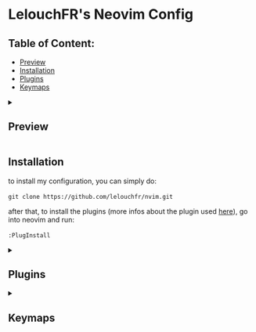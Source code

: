 # LelouchFR's Neovim Config

## Table of Content:
- [Preview](#preview)
- [Installation](#installation)
- [Plugins](#plugins)
- [Keymaps](#keymaps)

<details>
    <summary><h2 id="preview">Preview</h2></summary>
    <figure>
        <img src="./docs/preview.gif" />
    </figure>
</details>

<h2 id="installation">Installation</h2>

to install my configuration, you can simply do:

`git clone https://github.com/lelouchfr/nvim.git`

after that, to install the plugins (more infos about the plugin used [here](#Plugins)), go into neovim and run:

`:PlugInstall`


<details>
    <summary><h2 id="plugins">Plugins</h2></summary>
    <ul>
        <li><a href="https://github.com/nvim-tree/nvim-web-devicons">nvim-tree/nvim-web-devicons</a></li>
        <li><a href="https://github.com/nvim-tree/nvim-tree.lua">nvim-tree/nvim-tree.lua</a></li>
        <li><a href="https://github.com/jiangmiao/auto-pairs">jiangmiao/auto-pairs</a></li>
        <li><a href="https://github.com/numToStr/Comment.nvim">numToStr/Comment.nvim</a></li>
        <li><a href="https://github.com/akinsho/bufferline.nvim">akinsho/bufferline.nvim</a></li>
        <li><a href="https://github.com/catppuccin/nvim">catppuccin/nvim</a></li>
        <li><a href="https://github.com/nvim-treesitter/nvim-treesitter">nvim-treesitter/nvim-treesitter</a></li>
        <li><a href="https://github.com/williamboman/mason.nvim">williamboman/mason.nvim</a></li>
        <li><a href="https://github.com/neovim/nvim-lspconfig">neovim/nvim-lspconfig</a></li>
        <li><a href="https://github.com/nvim-lualine/lualine.nvim">nvim-lualine/lualine.nvim</a></li>
        <li><a href="https://github.com/airblade/vim-gitgutter">airblade/vim-gitgutter</a></li>
        <li><a href="https://github.com/nvim-lua/plenary.nvim">nvim-lua/plenary.nvim</a></li>
        <li><a href="https://github.com/nvim-telescope/telescope.nvim">nvim-telescope/telescope.nvim</a></li>
        <li><a href="https://github.com/hrsh7th/cmp-nvim-lsp">hrsh7th/cmp-nvim-lsp</a></li>
        <li><a href="https://github.com/hrsh7th/cmp-buffer">hrsh7th/cmp-buffer</a></li>
        <li><a href="https://github.com/hrsh7th/cmp-path">hrsh7th/cmp-path</a></li>
        <li><a href="https://github.com/hrsh7th/cmp-cmdline">hrsh7th/cmp-cmdline</a></li>
        <li><a href="https://github.com/hrsh7th/nvim-cmp">hrsh7th/nvim-cmp</a></li>
        <li><a href="https://github.com/hrsh7th/cmp-vsnip">hrsh7th/cmp-vsnip</a></li>
        <li><a href="https://github.com/hrsh7th/vim-vsnip">hrsh7th/vim-vsnip</a></li>
        <li><a href="https://github.com/nvimdev/dashboard-nvim">nvimdev/dashboard-nvim</a></li>
    </ul>
</details>

<details>
    <summary><h2 id="keymaps">Keymaps</h2></summary>
    <table>
        <thead>
            <tr>
                <td>normal</td>
                <td>keymap</td>
                <td>running</td>
                <td>description</td>
            </tr>
        </thead>
        <tbody>
            <tr>
                <td>normal</td>
                <td>;</td>
                <td>:</td>
                <td>go in command mode</td>
            </tr>
            <tr>
                <td>normal</td>
                <td>&lt;leader&gt;rn</td>
                <td>&lt;cmd&gt;set rnu!&lt;CR&gt;</td>
                <td>toggle relative line numbers</td>
            </tr>
            <tr>
                <td>normal</td>
                <td>&lt;leader&gt;n</td>
                <td>&lt;cmd&gt;set nu!&lt;CR&gt;</td>
                <td>toggle line numbers</td>
            </tr>
            <tr>
                <td>normal</td>
                <td>&lt;C-c&gt;</td>
                <td>&lt;cmd&gt;%y+<CR&gt;</td>
                <td>copy the whole file</td>
            </tr>
            <tr>
                <td>insert</td>
                <td>jk</td>
                <td>&lt;Esc&gt;</td>
                <td>go in normal mode</td>
            </tr>
            <tr>
                <td>terminal</td>
                <td>jk</td>
                <td>&lt;C-\\&gt;&lt;C-n&gt;</td>
                <td>go in nterm mode</td>
            </tr>
            <tr>
                <td>insert</td>
                <td>&lt;C-h&gt;</td>
                <td>&lt;Left&gt;</td>
                <td>moving in insert mode</td>
            </tr>
            <tr>
                <td>insert</td>
                <td>&lt;C-j&gt;</td>
                <td>&lt;Down&gt;</td>
                <td>moving in insert mode</td>
            </tr>
            <tr>
                <td>insert</td>
                <td>&lt;C-k&gt;</td>
                <td>&lt;Up&gt;</td>
                <td>moving in insert mode</td>
            </tr>
            <tr>
                <td>insert</td>
                <td>&lt;C-l&gt;</td>
                <td>&lt;Right&gt;</td>
                <td>moving in insert mode</td>
            </tr>
            <tr>
                <td>normal</td>
                <td>&lt;M-j&gt;</td>
                <td>jzz</td>
                <td>scroll down code by having the cursor in the middle of the buffer</td>
            </tr>
            <tr>
                <td>normal</td>
                <td>&lt;M-k&gt;</td>
                <td>kzz</td>
                <td>scroll down code by having the cursor in the middle of the buffer</td>
            </tr>
                <td>normal</td>
                <td>&lt;C-A-j&gt;</td>
                <td>:m+1&lt;CR&gt;==</td>
                <td>move a line down</td>
            </tr>
            <tr>
                <td>normal</td>
                <td>&lt;C-A-k&gt;</td>
                <td>:m-2&lt;CR&gt;==</td>
                <td>move a line up</td>
            </tr>
            <tr>
                <td>visual</td>
                <td>"&lt;C-A-j&gt;"</td>
                <td>:'&lt;,'&gt;move '&gt;+1&lt;CR&gt;gv=gv</td>
                <td>move lines down in visual mode</td>
            </tr>
            <tr>
                <td>visual</td>
                <td>&lt;C-A-k&gt;</td>
                <td>:'&lt;,'&gt;move '&lt;-2&lt;CR&gt;gv=gv</td>
                <td>move lines up in visual mode</td>
            </tr>
            <tr>
                <td>visual</td>
                <td>&gt;</td>
                <td>&lt;gv</td>
                <td>unindent</td>
            </tr>
            <tr>
                <td>visual</td>
                <td>&lt;</td>
                <td>&gt;gv</td>
                <td>indent</td>
            </tr>
            <tr>
                <td>normal</td>
                <td>&lt;C-n&gt;</td>
                <td>:NvimTreeToggle&lt;CR&gt;</td>
                <td>toggle file tree</td>
            </tr>
            <tr>
                <td>normal</td>
                <td>&lt;Tab&gt;</td>
                <td>:BufferLineCycleNext&lt;CR&gt;</td>
                <td>go to next buffer</td>
            </tr>
            <tr>
                <td>normal</td>
                <td>&lt;S-Tab&gt;</td>
                <td>:BufferLineCyclePrev&lt;CR&gt;</td>
                <td>go to previous buffer</td>
            </tr>
            <tr>
                <td>normal</td>
                <td>&lt;leader&gt;x</td>
                <td>:bd&lt;CR&gt;</td>
                <td>close buffer</td>
            </tr>
            <tr>
                <td>normal</td>
                <td>&lt;leader&gt;/</td>
                <td>gcc</td>
                <td>toggle comments</td>
            </tr>
            <tr>
                <td>visual</td>
                <td>&lt;leader&gt;/</td>
                <td>gc</td>
                <td>toggle comments (in visual mode)</td>
            </tr>
            <tr>
                <td>normal</td>
                <td>&lt;leader&gt;ff</td>
                <td>builtin.find_files</td>
                <td>telescope files</td>
            </tr>
            <tr>
                <td>normal</td>
                <td>&lt;leader&gt;fg</td>
                <td>builtin.live_grep</td>
                <td>telescope grep</td>
            </tr>
            <tr>
                <td>normal</td>
                <td>&lt;leader&gt;fb</td>
                <td>builtin.buffers</td>
                <td>telescope buffer</td>
            </tr>
            <tr>
                <td>normal</td>
                <td>&lt;leader&gt;fh</td>
                <td>builtin.help_tags</td>
                <td>telescope help tags</td>
            </tr>
        </tbody>
    </table>
</details>
